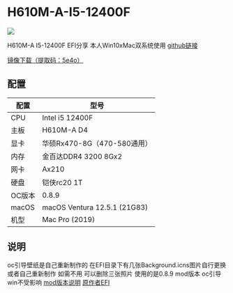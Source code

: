 # H610M-A-I5-12400F
![](https://s1.yesimg.com/2022/116150d2eb911.png)

H610M-A I5-12400F EFI分享 
本人Win10xMac双系统使用
[github链接](https://github.com/hulang-520/H610M-A-I5-12400F)

[镜像下载（提取码：5e4o）](https://www.aliyundrive.com/s/VzHwdQXgpiu)
## 配置

| 配置 | 型号 |
| --- | --- |
| CPU | Intel i5 12400F |
| 主板 | H610M-A D4 |
| 显卡 | 华硕Rx470-8G（470-580通用） |
| 内存 | 金百达DDR4 3200 8Gx2 |
| 网卡 | Ax210 |
| 硬盘 | 铠侠rc20 1T|
| OC版本 | 0.8.9 |
| macOS | macOS Ventura 12.5.1 (21G83)|
| 机型 | Mac Pro (2019)|
## 说明
oc引导壁纸是自己重新制作的
在EFI目录下有几张Background.icns图片自行更换或者自己重新制作
如需不用 可以删除三张照片
使用的是0.8.9 mod版本 oc引导win不受影响
[mod版本说明](https://bbs.pcbeta.com/viewthread-1838814-1-1.html)
[原作者EFI](https://github.com/geekfory/Hackintosh-EFI-ASUS-H610M-A-12400-6600xt-AX201)
